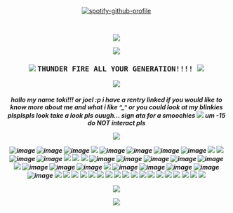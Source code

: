 <div align="center">
 
 [![spotify-github-profile](https://spotify-github-profile.kittinanx.com/api/view?uid=rm9u415c3794wmoj70i0k6xfl&cover_image=true&theme=novatorem&show_offline=false&background_color=121212&interchange=false&bar_color_cover=false&bar_color=ff0000)](https://spotify-github-profile.kittinanx.com/api/view?uid=rm9u415c3794wmoj70i0k6xfl&redirect=true)
 
 
 </div>

 <br>
 
 <p align="center">
  <img src="https://gifcity.carrd.co/assets/images/gallery40/0a24ec5b.gif?v=9133a0c8">
</p>
<p align="center">
<img src="https://horrorgifs.neocities.org/gifs/Skeleton/Skeleton%20(14).gif"/>
<h3 align="center"> <img src="https://gifcity.carrd.co/assets/images/gallery01/d2a0c4a5.gif?v=9133a0c8">  <samp> THUNDER FIRE ALL YOUR GENERATION!!!! </samp><img src="https://gifcity.carrd.co/assets/images/gallery31/a3e8ff2d.gif?v=9133a0c8"> </h4>
  <p align="center">
<img src="https://gifcity.carrd.co/assets/images/gallery47/65cbe5d6.gif?v=9133a0c8"/>
<h5 align="center"> hallo my name toki!!! or joel :p i have a rentry linked if you would like to know more about me and what i like ^_^ or you could look at my blinkies plsplspls look take a look pls ouugh... sign ata for a smoochies <img src="https://gifcity.carrd.co/assets/images/gallery01/db6535c8.png?v=9133a0c8"> um -15 do NOT interact pls 
</p>
  <p align="center">
  <img src="https://gifcity.carrd.co/assets/images/gallery39/59e6c9a7.gif?v=9133a0c8">

  
![image](https://gifcity.carrd.co/assets/images/gallery14/fb1793ce.gif?v=52814815)
![image](https://gifcity.carrd.co/assets/images/gallery14/7de1ed7b.gif?v=52814815)
![image](https://gifcity.carrd.co/assets/images/gallery14/cb145846.gif?v=52814815)
![](https://adriansblinkiecollection.neocities.org/a44.gif)
![image](https://gifcity.carrd.co/assets/images/gallery93/5bf5532c.gif?v=26dffab5)
![image](https://1p2p3.carrd.co/assets/images/gallery06/9a77ff5d_original.gif?v=7eefcab1)
![image](https://gifcity.carrd.co/assets/images/gallery14/995dfe7d.gif?v=26dffab5)
![image](https://gifcity.carrd.co/assets/images/gallery93/84dc16fa.gif?v=26dffab5)
![](https://adriansblinkiecollection.neocities.org/v26.gif)
![](https://adriansblinkiecollection.neocities.org/b/trogdor.gif)
![image](https://nustufff.carrd.co/assets/images/gallery05/22385aa0.gif?v=5bcf7cb9)
![image](https://nustufff.carrd.co/assets/images/gallery10/e21cef2e.gif?v=5bcf7cb9)
![](https://alienship.tripod.com/AlienCenter/Families/Blinkie/Other/alienlovemachine.gif)
![](https://adriansblinkiecollection.neocities.org/k38.gif)
![](https://adriansblinkiecollection.neocities.org/k9.gif)
![image](https://nustufff.carrd.co/assets/images/gallery10/f4b32c67.gif?v=5bcf7cb9)
![image](https://nustufff.carrd.co/assets/images/gallery01/1425617a.gif?v=5bcf7cb9)
![image](https://ugleeblinkie.carrd.co/assets/images/image66.gif?v01485035087951)
![image](https://gifcity.carrd.co/assets/images/gallery14/a66d9c92.gif?v=52814815)
![image](https://koinuko.pink/mygraphics/blinkies/adultswim.gif)
![](https://blinki.es/blinkies/mom/march-baby.gif)
![image](https://nustufff.carrd.co/assets/images/gallery02/b429cd38.gif?v=5bcf7cb9)
![image](https://nustufff.carrd.co/assets/images/gallery04/91213aaa.gif?v=5bcf7cb9)
![image](https://nustufff.carrd.co/assets/images/gallery28/0050fd4d.gif?v=5bcf7cb9)
![](https://i.imgur.com/tJSLnq2.gif)
![image](https://nustufff.carrd.co/assets/images/gallery21/d1300185.gif?v=5bcf7cb9)
![image](https://nustufff.carrd.co/assets/images/gallery10/39e17e77.gif?v=5bcf7cb9)
![image](https://nustufff.carrd.co/assets/images/gallery08/5868935f.gif?v=5bcf7cb9)
![image](https://64.media.tumblr.com/d0e84b6c1a9cf805dc7e4fa6bb6d91fb/0b1ab1662ed45859-fd/s250x400/2e6d568e0447d76565506da5341eb43281d56f5d.gif)
![image](https://funshinesblinkies.carrd.co/assets/images/gallery01/be610514.gif?v=faca5e6c)
![](https://64.media.tumblr.com/dbc497ec9ac6c22810415699f93f1ee0/66f8bee48421ca35-ae/s250x400/2537b08e6045dd0590c30069ff2d7a0ac079a21f.gif)
![](https://adriansblinkiecollection.neocities.org/w10.gif)
![](https://adriansblinkiecollection.neocities.org/y46.gif)
![](https://adriansblinkiecollection.neocities.org/b41.gif)
![](https://adriansblinkiecollection.neocities.org/d34.gif)
![](https://gifcity.carrd.co/assets/images/gallery23/e639c77d.gif?v=9133a0c8)
![](https://gifcity.carrd.co/assets/images/gallery14/d659f31b.gif?v=9133a0c8)
![](https://adriansblinkiecollection.neocities.org/x25.gif)
![](https://gifcity.carrd.co/assets/images/gallery24/a65e4188.gif?v=9133a0c8)
![](https://pix.crd.co/assets/images/gallery09/c26b14f7_original.gif?v=95dd3781)
![](https://gifcity.carrd.co/assets/images/gallery18/3c5008c4.gif?v=9133a0c8)
![](https://gifcity.carrd.co/assets/images/gallery180/21c514ff.gif?v=9133a0c8)
![](https://gifcity.carrd.co/assets/images/gallery165/7e4c5b66.gif?v=9133a0c8)
![](https://gifcity.carrd.co/assets/images/gallery24/a9dace8a.gif?v=9133a0c8)
![](https://i.postimg.cc/QCks1z8f/eviltrans.gif)
![](https://i.postimg.cc/XNwnRrf9/slasher.gif)
![](https://i.postimg.cc/4NsXsXPq/psych.gif)
![](https://gifcity.carrd.co/assets/images/gallery15/3a7957e7.gif?v=9133a0c8)

 </p>
  <p align="center">
  <img src="https://gifcity.carrd.co/assets/images/gallery40/0a24ec5b.gif?v=9133a0c8">
</p>

<p align="center">
<img src="https://i.postimg.cc/nLKR1tbb/tumblr-static-d927i6fwp1s8k8o80osog8c4s.gif">
  </p>
